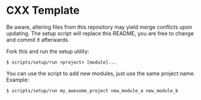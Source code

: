 # CXX Template

Be aware, altering files from this repository may yield merge conflicts upon
updating. The setup script will replace this README, you are free to change and
commit it afterwards.

Fork this and run the setup utility:

    $ scripts/setup/run <project> [module]...

You can use the script to add new modules, just use the same project name.
Example:

    $ scripts/setup/run my_awesome_project new_module_a new_module_b

